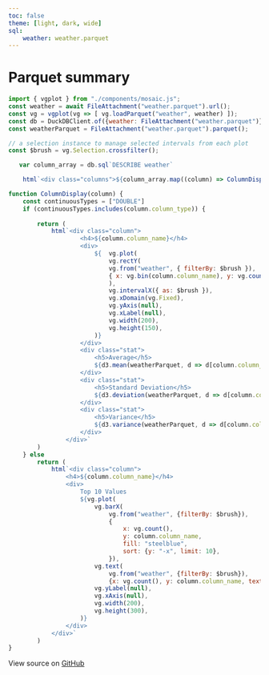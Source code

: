 ```yaml
---
toc: false
theme: [light, dark, wide]
sql: 
    weather: weather.parquet
---
```

# Parquet summary

<style>
body {
    font-family: -apple-system, "system-ui", "avenir next", avenir, helvetica, "helvetica neue", ubuntu, roboto, noto, "segoe ui", arial, sans-serif;
    font-size: 14px
}
.columns {
    display: flex;
    flex-direction: row;
    justify-content: start;
    gap: 20px;
    padding-top: 40px;
    overflow: scroll;
}

h4 {
    font-size: 13px;
    line-height: 1.2;
}

h5 {
    font-size: 11px;
    line-height: 1;
}

.column {
    display: flex;
    flex-direction: column;
    justify-content: start;
    min-width: 200px;
}

.stat {
    border-top: 1px solid #DFE0E0;
    padding: 8px 0;
}
</style>

```js
import { vgplot } from "./components/mosaic.js";
const weather = await FileAttachment("weather.parquet").url();
const vg = vgplot(vg => [ vg.loadParquet("weather", weather) ]);
const db = DuckDBClient.of({weather: FileAttachment("weather.parquet")});
const weatherParquet = FileAttachment("weather.parquet").parquet();

```

```js
// a selection instance to manage selected intervals from each plot
const $brush = vg.Selection.crossfilter();
```

```js
   var column_array = db.sql`DESCRIBE weather`
```

```js
    html`<div class="columns">${column_array.map((column) => ColumnDisplay(column))}</div>`
```



```js
function ColumnDisplay(column) {
    const continuousTypes = ["DOUBLE"]
    if (continuousTypes.includes(column.column_type)) {
        
        return (
            html`<div class="column">
                    <h4>${column.column_name}</h4>
                    <div>
                        ${  vg.plot(
                            vg.rectY(
                            vg.from("weather", { filterBy: $brush }),
                            { x: vg.bin(column.column_name), y: vg.count(), fill: "steelblue", inset: 0.5 }
                            ),
                            vg.intervalX({ as: $brush }),
                            vg.xDomain(vg.Fixed),
                            vg.yAxis(null),
                            vg.xLabel(null),
                            vg.width(200),
                            vg.height(150),
                        )}
                    </div>
                    <div class="stat">
                        <h5>Average</h5>
                        ${d3.mean(weatherParquet, d => d[column.column_name])}
                    </div>
                    <div class="stat">
                        <h5>Standard Deviation</h5>
                        ${d3.deviation(weatherParquet, d => d[column.column_name])}
                    </div>
                    <div class="stat">
                        <h5>Variance</h5>
                        ${d3.variance(weatherParquet, d => d[column.column_name])}
                    </div>
                </div>`
        )
    } else 
        return (
            html`<div class="column">
                <h4>${column.column_name}</h4>
                <div>
                    Top 10 Values
                    ${vg.plot(
                        vg.barX(
                            vg.from("weather", {filterBy: $brush}),
                            {
                                x: vg.count(),
                                y: column.column_name,
                                fill: "steelblue",
                                sort: {y: "-x", limit: 10},
                            }),  
                        vg.text(
                            vg.from("weather", {filterBy: $brush}),
                            {x: vg.count(), y: column.column_name, text: vg.count(), fill: "black", dx: 10}),
                        vg.yLabel(null),
                        vg.xAxis(null),
                        vg.width(200),
                        vg.height(300),
                    )}
                </div>
            </div>`
        )
}
```


View source on [GitHub](https://github.com/allisonwhilden/xet-parquet-summary)